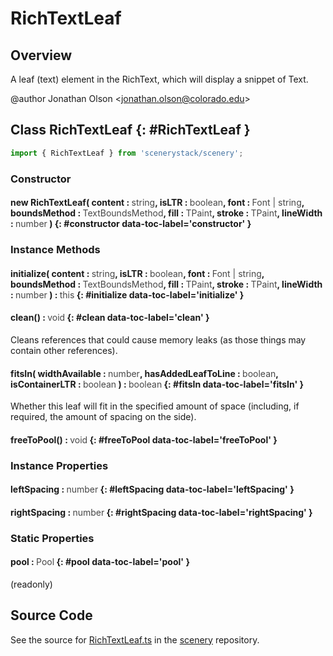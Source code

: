 # RichTextLeaf

## Overview

A leaf (text) element in the RichText, which will display a snippet of Text.

@author Jonathan Olson &lt;jonathan.olson@colorado.edu&gt;

## Class RichTextLeaf {: #RichTextLeaf }


```js
import { RichTextLeaf } from 'scenerystack/scenery';
```
### Constructor

#### new RichTextLeaf( content : <span style="font-weight: 400; opacity: 80%;">string</span>, isLTR : <span style="font-weight: 400; opacity: 80%;">boolean</span>, font : <span style="font-weight: 400; opacity: 80%;">Font | string</span>, boundsMethod : <span style="font-weight: 400; opacity: 80%;">TextBoundsMethod</span>, fill : <span style="font-weight: 400; opacity: 80%;">TPaint</span>, stroke : <span style="font-weight: 400; opacity: 80%;">TPaint</span>, lineWidth : <span style="font-weight: 400; opacity: 80%;">number</span> ) {: #constructor data-toc-label='constructor' }

### Instance Methods

#### initialize( content : <span style="font-weight: 400; opacity: 80%;">string</span>, isLTR : <span style="font-weight: 400; opacity: 80%;">boolean</span>, font : <span style="font-weight: 400; opacity: 80%;">Font | string</span>, boundsMethod : <span style="font-weight: 400; opacity: 80%;">TextBoundsMethod</span>, fill : <span style="font-weight: 400; opacity: 80%;">TPaint</span>, stroke : <span style="font-weight: 400; opacity: 80%;">TPaint</span>, lineWidth : <span style="font-weight: 400; opacity: 80%;">number</span> ) : <span style="font-weight: 400; opacity: 80%;">this</span> {: #initialize data-toc-label='initialize' }

#### clean() : <span style="font-weight: 400; opacity: 80%;">void</span> {: #clean data-toc-label='clean' }

Cleans references that could cause memory leaks (as those things may contain other references).

#### fitsIn( widthAvailable : <span style="font-weight: 400; opacity: 80%;">number</span>, hasAddedLeafToLine : <span style="font-weight: 400; opacity: 80%;">boolean</span>, isContainerLTR : <span style="font-weight: 400; opacity: 80%;">boolean</span> ) : <span style="font-weight: 400; opacity: 80%;">boolean</span> {: #fitsIn data-toc-label='fitsIn' }

Whether this leaf will fit in the specified amount of space (including, if required, the amount of spacing on
the side).

#### freeToPool() : <span style="font-weight: 400; opacity: 80%;">void</span> {: #freeToPool data-toc-label='freeToPool' }

### Instance Properties

#### leftSpacing : <span style="font-weight: 400; opacity: 80%;">number</span> {: #leftSpacing data-toc-label='leftSpacing' }

#### rightSpacing : <span style="font-weight: 400; opacity: 80%;">number</span> {: #rightSpacing data-toc-label='rightSpacing' }

### Static Properties

#### pool : <span style="font-weight: 400; opacity: 80%;">Pool</span> {: #pool data-toc-label='pool' }

(readonly)



## Source Code

See the source for [RichTextLeaf.ts](https://github.com/phetsims/scenery/blob/main/js/util/rich-text/RichTextLeaf.ts) in the [scenery](https://github.com/phetsims/scenery) repository.
